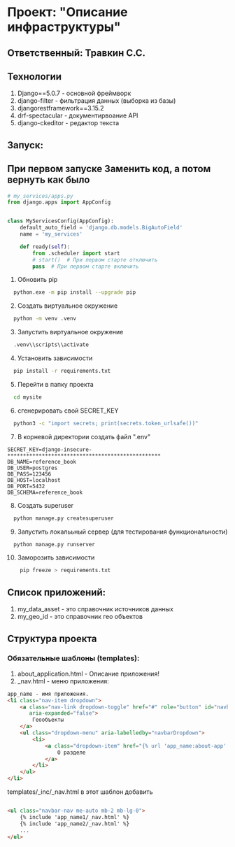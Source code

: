 # Проект: "Описание инфраструктуры"

## Ответственный: Травкин С.С.

## Технологии

1. Django==5.0.7 - основной фреймворк
2. django-filter - фильтрация данных (выборка из базы)
3. djangorestframework==3.15.2
4. drf-spectacular - документирвоание API
5. django-ckeditor - редактор текста

## Запуск:

## При первом запуске Заменить код, а потом вернуть как было
```python
# my_services/apps.py
from django.apps import AppConfig


class MyServicesConfig(AppConfig):
    default_auto_field = 'django.db.models.BigAutoField'
    name = 'my_services'

    def ready(self):
        from .scheduler import start
        # start()  # При первом старте отключить
        pass  # При первом старте включить
```


1. Обновить pip

```bash
  python.exe -m pip install --upgrade pip
```

2. Создать виртуальное окружение

```bash
  python -m venv .venv 
```

3. Запустить виртуальное окружение

```bash
  .venv\\scripts\\activate 
```

4. Установить зависимости

```bash
  pip install -r requirements.txt
```

5. Перейти в папку проекта

```bash
  cd mysite
```

6. сгенерировать свой SECRET_KEY

```bash
  python3 -c "import secrets; print(secrets.token_urlsafe())"
```

7. В корневой директории создать файл ".env"

```commandline
SECRET_KEY=django-insecure-*************************************************
DB_NAME=reference_book
DB_USER=postgres
DB_PASS=123456
DB_HOST=localhost
DB_PORT=5432
DB_SCHEMA=reference_book
```
8. Создать superuser
```bash
  python manage.py createsuperuser
```

9. Запустить локалььный сервер (для тестирования функциональности)

```bash
  python manage.py runserver
```

10. Заморозить зависимости

```bash
    pip freeze > requirements.txt
```

## Список приложений:

1. my_data_asset - это справочник источников данных
2. my_geo_id - это справочник гео объектов

## Структура проекта

### Обязательные шаблоны (templates):

1. about_application.html - Описание приложения!
2. _nav.html - меню приложения:

```html
app_name - имя приложения.
<li class="nav-item dropdown">
    <a class="nav-link dropdown-toggle" href="#" role="button" id="navbarDropdown" data-bs-toggle="dropdown"
       aria-expanded="false">
        Геообъекты
    </a>
    <ul class="dropdown-menu" aria-labelledby="navbarDropdown">
        <li>
            <a class="dropdown-item" href="{% url 'app_name:about-app' %}">
                О разделе
            </a>
        </li>
    </ul>
</li>
```

templates/_inc/_nav.html в этот шаблон добавить

```html

<ul class="navbar-nav me-auto mb-2 mb-lg-0">
    {% include 'app_name1/_nav.html' %}
    {% include 'app_name2/_nav.html' %}
    ...
</ul>
```





